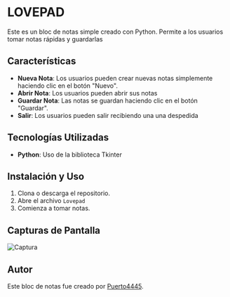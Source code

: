 # LOVEPAD

Este es un bloc de notas simple creado con Python. Permite a los usuarios tomar notas rápidas y guardarlas 

## Características

- **Nueva Nota**: Los usuarios pueden crear nuevas notas simplemente haciendo clic en el botón "Nuevo".
- **Abrir Nota**: Los usuarios pueden abrir sus notas 
- **Guardar Nota**: Las notas se guardan haciendo clic en el botón "Guardar".
- **Salir**: Los usuarios pueden salir recibiendo una una despedida 

## Tecnologías Utilizadas

- **Python**: Uso de la biblioteca Tkinter

## Instalación y Uso

1. Clona o descarga el repositorio.
2. Abre el archivo `Lovepad` 
3. Comienza a tomar notas.

## Capturas de Pantalla

![Captura](https://github.com/Puerto4445/LovePad/assets/166276555/97cb1255-6735-461d-a41c-1dcc42cb2f44)

## Autor

Este bloc de notas fue creado por [Puerto4445](https://github.com/Puerto4445/).
